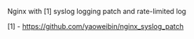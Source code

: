 Nginx with [1] syslog logging patch and rate-limited log

[1] - https://github.com/yaoweibin/nginx_syslog_patch

